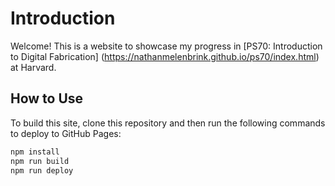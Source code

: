 # Introduction

Welcome! This is a website to showcase my progress in [PS70: Introduction to Digital Fabrication] (https://nathanmelenbrink.github.io/ps70/index.html) at Harvard.

## How to Use

To build this site, clone this repository and then run the following commands to deploy to GitHub Pages:

```bash
npm install
npm run build
npm run deploy
```